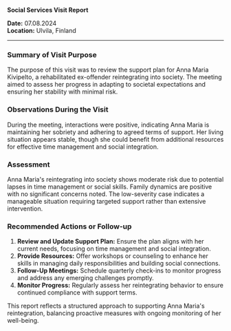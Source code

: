 

**Social Services Visit Report**

**Date:** 07.08.2024  
**Location:** Ulvila, Finland  

---

### Summary of Visit Purpose  
The purpose of this visit was to review the support plan for Anna Maria Kivipelto, a rehabilitated ex-offender reintegrating into society. The meeting aimed to assess her progress in adapting to societal expectations and ensuring her stability with minimal risk.

### Observations During the Visit  
During the meeting, interactions were positive, indicating Anna Maria is maintaining her sobriety and adhering to agreed terms of support. Her living situation appears stable, though she could benefit from additional resources for effective time management and social integration.

### Assessment  
Anna Maria's reintegrating into society shows moderate risk due to potential lapses in time management or social skills. Family dynamics are positive with no significant concerns noted. The low-severity case indicates a manageable situation requiring targeted support rather than extensive intervention.

### Recommended Actions or Follow-up  
1. **Review and Update Support Plan:** Ensure the plan aligns with her current needs, focusing on time management and social integration.
2. **Provide Resources:** Offer workshops or counseling to enhance her skills in managing daily responsibilities and building social connections.
3. **Follow-Up Meetings:** Schedule quarterly check-ins to monitor progress and address any emerging challenges promptly.
4. **Monitor Progress:** Regularly assess her reintegrating behavior to ensure continued compliance with support terms.

This report reflects a structured approach to supporting Anna Maria's reintegration, balancing proactive measures with ongoing monitoring of her well-being.